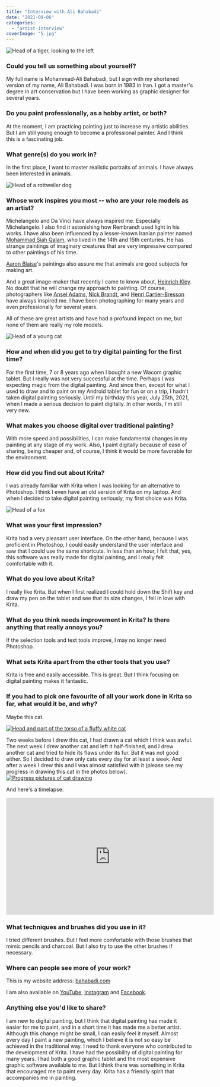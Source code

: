 ```yaml
---
title: "Interview with Ali Bahabadi"
date: "2021-09-06"
categories: 
  - "artist-interview"
coverImage: "5.jpg"
---
```


![Head of a tiger, looking to the left](/images/posts/2021/3.jpg)

### Could you tell us something about yourself?

My full name is Mohammad-Ali Bahabadi, but I sign with my shortened version of my name, Ali Bahabadi. I was born in 1983 in Iran. I got a master's degree in art conservation but I have been working as graphic designer for several years.

### Do you paint professionally, as a hobby artist, or both?

At the moment, I am practicing painting just to increase my artistic abilities. But I am still young enough to become a professional painter. And I think this is a fascinating job.

### What genre(s) do you work in?

In the first place, I want to master realistic portraits of animals. I have always been interested in animals.

![Head of a rottweiler dog](/images/posts/2021/1.jpg)

### Whose work inspires you most -- who are your role models as an artist?

Michelangelo and Da Vinci have always inspired me. Especially Michelangelo. I also find it astonishing how Rembrandt used light in his works. I have also been influenced by a lesser-known Iranian painter named [Mohammad Siah Qalam](https://en.wikipedia.org/wiki/Siyah_Qalam), who lived in the 14th and 15th centuries. He has strange paintings of imaginary creatures that are very impressive compared to other paintings of his time.

[Aaron Blaise](https://www.artstation.com/aaronblaiseart)'s paintings also assure me that animals are good subjects for making art.

And a great image-maker that recently I came to know about, [Heinrich Kley](https://en.wikipedia.org/wiki/Heinrich_Kley). No doubt that he will change my approach to painting. Of course, photographers like [Ansel Adams](https://www.anseladams.com/), [Nick Brandt](https://www.nickbrandt.com/), and [Henri Cartier-Bresson](https://en.wikipedia.org/wiki/Henri_Cartier-Bresson) have always inspired me. I have been photographing for many years and even professionally for several years.

All of these are great artists and have had a profound impact on me, but none of them are really my role models.

![Head of a young cat](/images/posts/2021/2.jpg)

### How and when did you get to try digital painting for the first time?

For the first time, 7 or 8 years ago when I bought a new Wacom graphic tablet. But I really was not very successful at the time. Perhaps I was expecting magic from the digital painting. And since then, except for what I used to draw and to paint on my Android tablet for fun or on a trip, I hadn't taken digital painting seriously. Until my birthday this year, July 25th, 2021, when I made a serious decision to paint digitally. In other words, I'm still very new.

### What makes you choose digital over traditional painting?

With more speed and possibilities, I can make fundamental changes in my painting at any stage of my work. Also, I paint digitally because of ease of sharing, being cheaper and, of course, I think it would be more favorable for the environment.

### How did you find out about Krita?

I was already familiar with Krita when I was looking for an alternative to Photoshop. I think I even have an old version of Krita on my laptop. And when I decided to take digital painting seriously, my first choice was Krita.

![Head of a fox](/images/posts/2021/4.jpg)

### What was your first impression?

Krita had a very pleasant user interface. On the other hand, because I was proficient in Photoshop, I could easily understand the user interface and saw that I could use the same shortcuts. In less than an hour, I felt that, yes, this software was really made for digital painting, and I really felt comfortable with it.

### What do you love about Krita?

I really like Krita. But when I first realized I could hold down the Shift key and draw my pen on the tablet and see that its size changes, I fell in love with Krita.

### What do you think needs improvement in Krita? Is there anything that really annoys you?

If the selection tools and text tools improve, I may no longer need Photoshop.

### What sets Krita apart from the other tools that you use?

Krita is free and easily accessible. This is great. But I think focusing on digital painting makes it fantastic.

### If you had to pick one favourite of all your work done in Krita so far, what would it be, and why?

Maybe this cat.

[![Head and part of the torso of a fluffy white cat](/images/posts/2021/5.jpg)](https://krita.org/wp-content/uploads/2021/09/5.jpg)

Two weeks before I drew this cat, I had drawn a cat which I think was awful. The next week I drew another cat and left it half-finished, and I drew another cat and tried to hide its flaws under its fur. But it was not good either. So I decided to draw only cats every day for at least a week. And after a week I drew this and I was almost satisfied with it (please see my progress in drawing this cat in the photos below). [![Progress pictures of cat drawing](/images/posts/2021/improvment-in-a-week.jpg)](https://krita.org/wp-content/uploads/2021/09/improvment-in-a-week.jpg)

And here's a timelapse: 

<iframe title="YouTube video player" src="https://www.youtube.com/embed/HVhsjZRgk3Y" width="560" height="315" frameborder="0" allowfullscreen="allowfullscreen"></iframe>

### What techniques and brushes did you use in it?

I tried different brushes. But I feel more comfortable with those brushes that mimic pencils and charcoal. But I also try to use the other brushes if necessary.

### Where can people see more of your work?

This is my website address: [bahabadi.com](https://www.bahabadi.com)

I am also available on [YouTube](https://www.youtube.com/channel/UCHv_hNLkxqlcY20MwVyayfw), [Instagram](https://www.instagram.com/ali.bahabadi) and [Facebook](https://www.facebook.com/bahabadi/).

### Anything else you'd like to share?

I am new to digital painting, but I think that digital painting has made it easier for me to paint, and in a short time it has made me a better artist. Although this change might be small, I can easily feel it myself. Almost every day I paint a new painting, which I believe it is not so easy be achieved in the traditional way. I need to thank everyone who contributed to the development of Krita. I have had the possibility of digital painting for many years. I had both a good graphic tablet and the most expensive graphic software available to me. But I think there was something in Krita that encouraged me to paint every day. Krita has a friendly spirit that accompanies me in painting.
